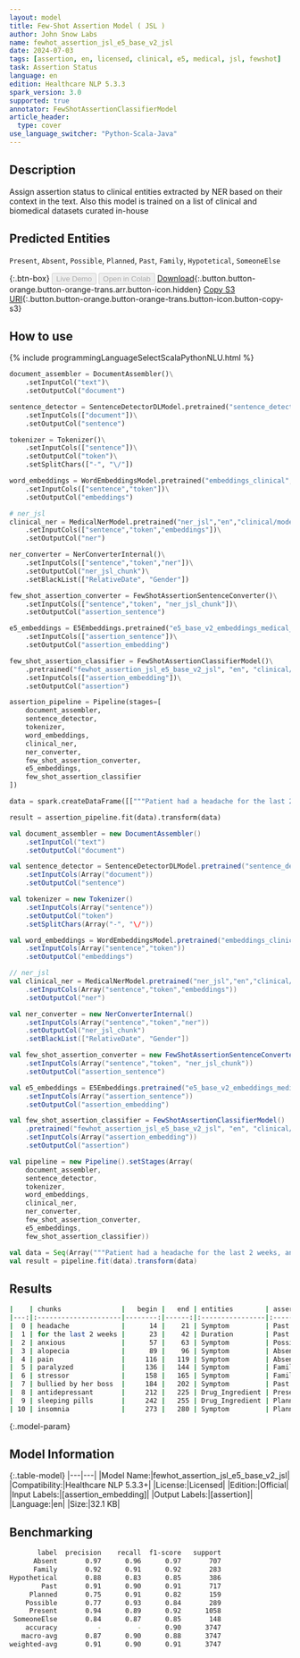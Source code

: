 ```yaml
---
layout: model
title: Few-Shot Assertion Model ( JSL )
author: John Snow Labs
name: fewhot_assertion_jsl_e5_base_v2_jsl
date: 2024-07-03
tags: [assertion, en, licensed, clinical, e5, medical, jsl, fewshot]
task: Assertion Status
language: en
edition: Healthcare NLP 5.3.3
spark_version: 3.0
supported: true
annotator: FewShotAssertionClassifierModel
article_header:
  type: cover
use_language_switcher: "Python-Scala-Java"
---
```


## Description

Assign assertion status to clinical entities extracted by NER based on their context in the text. Also this model is trained on a list of clinical and biomedical datasets curated in-house

## Predicted Entities

`Present`, `Absent`, `Possible`, `Planned`, `Past`, `Family`, `Hypotetical`, `SomeoneElse`

{:.btn-box}
<button class="button button-orange" disabled>Live Demo</button>
<button class="button button-orange" disabled>Open in Colab</button>
[Download](https://s3.amazonaws.com/auxdata.johnsnowlabs.com/clinical/models/fewhot_assertion_jsl_e5_base_v2_jsl_en_5.3.3_3.0_1720033675839.zip){:.button.button-orange.button-orange-trans.arr.button-icon.hidden}
[Copy S3 URI](s3://auxdata.johnsnowlabs.com/clinical/models/fewhot_assertion_jsl_e5_base_v2_jsl_en_5.3.3_3.0_1720033675839.zip){:.button.button-orange.button-orange-trans.button-icon.button-copy-s3}

## How to use



<div class="tabs-box" markdown="1">
{% include programmingLanguageSelectScalaPythonNLU.html %}
  
```python
document_assembler = DocumentAssembler()\
    .setInputCol("text")\
    .setOutputCol("document")

sentence_detector = SentenceDetectorDLModel.pretrained("sentence_detector_dl_healthcare","en","clinical/models")\
    .setInputCols(["document"])\
    .setOutputCol("sentence")

tokenizer = Tokenizer()\
    .setInputCols(["sentence"])\
    .setOutputCol("token")\
    .setSplitChars(["-", "\/"])

word_embeddings = WordEmbeddingsModel.pretrained("embeddings_clinical","en","clinical/models")\
    .setInputCols(["sentence","token"])\
    .setOutputCol("embeddings")

# ner_jsl
clinical_ner = MedicalNerModel.pretrained("ner_jsl","en","clinical/models")\
    .setInputCols(["sentence","token","embeddings"])\
    .setOutputCol("ner")

ner_converter = NerConverterInternal()\
    .setInputCols(["sentence","token","ner"])\
    .setOutputCol("ner_jsl_chunk")\
    .setBlackList(["RelativeDate", "Gender"])

few_shot_assertion_converter = FewShotAssertionSentenceConverter()\
    .setInputCols(["sentence","token", "ner_jsl_chunk"])\
    .setOutputCol("assertion_sentence")

e5_embeddings = E5Embeddings.pretrained("e5_base_v2_embeddings_medical_assertion_jsl", "en", "clinical/models")\
    .setInputCols(["assertion_sentence"])\
    .setOutputCol("assertion_embedding")

few_shot_assertion_classifier = FewShotAssertionClassifierModel()\
    .pretrained("fewhot_assertion_jsl_e5_base_v2_jsl", "en", "clinical/models")\
    .setInputCols(["assertion_embedding"])\
    .setOutputCol("assertion")

assertion_pipeline = Pipeline(stages=[
    document_assembler,
    sentence_detector,
    tokenizer,
    word_embeddings,
    clinical_ner,
    ner_converter,
    few_shot_assertion_converter,
    e5_embeddings,
    few_shot_assertion_classifier
])

data = spark.createDataFrame([["""Patient had a headache for the last 2 weeks, and appears anxious when she walks fast. No alopecia noted. She denies pain. Her father is paralyzed and it is a stressor for her. She was bullied by her boss and got antidepressant. We prescribed sleeping pills for her current insomnia."""]]).toDF("text")

result = assertion_pipeline.fit(data).transform(data)

```
```scala
val document_assembler = new DocumentAssembler()
    .setInputCol("text")
    .setOutputCol("document")

val sentence_detector = SentenceDetectorDLModel.pretrained("sentence_detector_dl_healthcare","en","clinical/models")
    .setInputCols(Array("document"))
    .setOutputCol("sentence")

val tokenizer = new Tokenizer()
    .setInputCols(Array("sentence"))
    .setOutputCol("token")
    .setSplitChars(Array("-", "\/"))

val word_embeddings = WordEmbeddingsModel.pretrained("embeddings_clinical","en","clinical/models")
    .setInputCols(Array("sentence","token"))
    .setOutputCol("embeddings")

// ner_jsl
val clinical_ner = MedicalNerModel.pretrained("ner_jsl","en","clinical/models")
    .setInputCols(Array("sentence","token","embeddings"))
    .setOutputCol("ner")

val ner_converter = new NerConverterInternal()
    .setInputCols(Array("sentence","token","ner"))
    .setOutputCol("ner_jsl_chunk")
    .setBlackList(["RelativeDate", "Gender"])

val few_shot_assertion_converter = new FewShotAssertionSentenceConverter()
    .setInputCols(Array("sentence","token", "ner_jsl_chunk"))
    .setOutputCol("assertion_sentence")

val e5_embeddings = E5Embeddings.pretrained("e5_base_v2_embeddings_medical_assertion_jsl", "en", "clinical/models")
    .setInputCols(Array("assertion_sentence"))
    .setOutputCol("assertion_embedding")

val few_shot_assertion_classifier = FewShotAssertionClassifierModel()
    .pretrained("fewhot_assertion_jsl_e5_base_v2_jsl", "en", "clinical/models")
    .setInputCols(Array("assertion_embedding"))
    .setOutputCol("assertion")

val pipeline = new Pipeline().setStages(Array(
    document_assembler,
    sentence_detector,
    tokenizer,
    word_embeddings,
    clinical_ner,
    ner_converter,
    few_shot_assertion_converter,
    e5_embeddings,
    few_shot_assertion_classifier))

val data = Seq(Array("""Patient had a headache for the last 2 weeks, and appears anxious when she walks fast. No alopecia noted. She denies pain. Her father is paralyzed and it is a stressor for her. She was bullied by her boss and got antidepressant. We prescribed sleeping pills for her current insomnia.""")).toDF("text")
val result = pipeline.fit(data).transform(data)

```
</div>

## Results

```bash
|    | chunks               |   begin |   end | entities        | assertion   |   confidence |
|---:|:---------------------|--------:|------:|:----------------|:------------|-------------:|
|  0 | headache             |      14 |    21 | Symptom         | Past        |     0.905649 |
|  1 | for the last 2 weeks |      23 |    42 | Duration        | Past        |     0.904228 |
|  2 | anxious              |      57 |    63 | Symptom         | Possible    |     0.872409 |
|  3 | alopecia             |      89 |    96 | Symptom         | Absent      |     0.907129 |
|  4 | pain                 |     116 |   119 | Symptom         | Absent      |     0.907316 |
|  5 | paralyzed            |     136 |   144 | Symptom         | Family      |     0.889557 |
|  6 | stressor             |     158 |   165 | Symptom         | Family      |     0.890123 |
|  7 | bullied by her boss  |     184 |   202 | Symptom         | Past        |     0.870923 |
|  8 | antidepressant       |     212 |   225 | Drug_Ingredient | Present     |     0.89228  |
|  9 | sleeping pills       |     242 |   255 | Drug_Ingredient | Planned     |     0.849468 |
| 10 | insomnia             |     273 |   280 | Symptom         | Planned     |     0.818986 |
```

{:.model-param}
## Model Information

{:.table-model}
|---|---|
|Model Name:|fewhot_assertion_jsl_e5_base_v2_jsl|
|Compatibility:|Healthcare NLP 5.3.3+|
|License:|Licensed|
|Edition:|Official|
|Input Labels:|[assertion_embedding]|
|Output Labels:|[assertion]|
|Language:|en|
|Size:|32.1 KB|

## Benchmarking

```bash
       label  precision    recall  f1-score   support
      Absent       0.97      0.96      0.97       707
      Family       0.92      0.91      0.92       283
Hypothetical       0.88      0.83      0.85       386
        Past       0.91      0.90      0.91       717
     Planned       0.75      0.91      0.82       159
    Possible       0.77      0.93      0.84       289
     Present       0.94      0.89      0.92      1058
 SomeoneElse       0.84      0.87      0.85       148
    accuracy          -         -      0.90      3747
   macro-avg       0.87      0.90      0.88      3747
weighted-avg       0.91      0.90      0.91      3747
```
